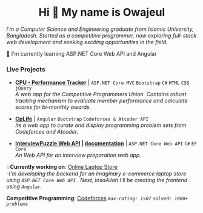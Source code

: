 <h1 align="center">
  <b>Hi 👋 My name is Owajeul</b>
</h1>

*I'm a Computer Science and Engineering graduate from Islamic University, Bangladesh. Started as a competitive programmer, now exploring full-stack web development and seeking exciting opportunities in the field.*

🧠 I'm currently learning ASP.NET Core Web API and Angular

### Live Projects

- **[CPU - Performance Tracker](https://cpucseiu.azurewebsites.net/)** | `ASP.NET Core MVC` `Bootstrap` `C#` `HTML` `CSS` `jQuery`  
     *A web app for the Competitive Programmers Union. Contains robust tracking mechanism to evaluate member performance and calculate scores for bi-monthly awards.*
- **[CpLife](https://cplifecse.web.app/)** | `Angular` `Bootstrap` `Codeforces & Atcoder API`  
  *Its a web app to curate and display programming problem sets from Codeforces and Atcoder.*

- **[InterviewPuzzle Web API](https://myinterviewpuzzle.web.app/) | [documentation](https://documenter.getpostman.com/view/33928531/2sA3JNb1Dy)** | `ASP.NET Core Web API` `C#` `EF Core`  
  *An Web API for an interview preparation web app.*


💡**Currently working on**: [Online Laptop Store](https://github.com/wajiul/Online-Laptop-Store/tree/main)                                                           
    -*I'm developing the backend for an imaginary e-commerce laptop store using `ASP.NET Core Web API` . Next, InsaAllah I'll be creating the frontend using `Angular`.*

**Competitive Programming**: [Codeforces](https://codeforces.com/profile/wajiul) *`max-rating: 1507` `solved: 1000+ problems`*


